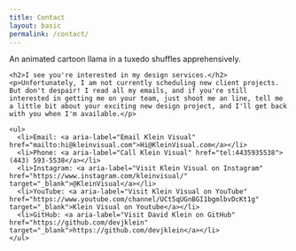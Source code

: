 ```yaml
---
title: Contact
layout: basic
permalink: /contact/
---
```

<article class="row  content  white">
  <div class="col-12  no-padding-heading">
    <object style="height: 250px" data="{{ "/img/llamas/llama-fancy.svg" | relative_url }}" type="image/svg+xml">An animated cartoon llama in a tuxedo shuffles apprehensively.</object>

    <h2>I see you're interested in my design services.</h2>
    <p>Unfortunately, I am not currently scheduling new client projects. But don't despair! I read all my emails, and if you're still interested in getting me on your team, just shoot me an line, tell me a little bit about your exciting new design project, and I'll get back with you when I'm available.</p>

    <ul>
      <li>Email: <a aria-label="Email Klein Visual" href="mailto:hi@kleinvisual.com">Hi@KleinVisual.com</a></li>
      <li>Phone: <a aria-label="Call Klein Visual" href="tel:4435935538">(443) 593-5538</a></li>
      <li>Instagram: <a aria-label="Visit Klein Visual on Instagram" href="https://www.instagram.com/kleinvisual/" target="_blank">@KleinVisual</a></li>
      <li>YouTube: <a aria-label="Visit Klein Visual on YouTube" href="https://www.youtube.com/channel/UCt5qUGnBGI1bgmlbvDcKt1g" target="_blank">Klein Visual on Youtube</a></li>
      <li>GitHub: <a aria-label="Visit David Klein on GitHub" href="https://github.com/devjklein" target="_blank">https://github.com/devjklein</a></li>
    </ul>
  </div>
</article>